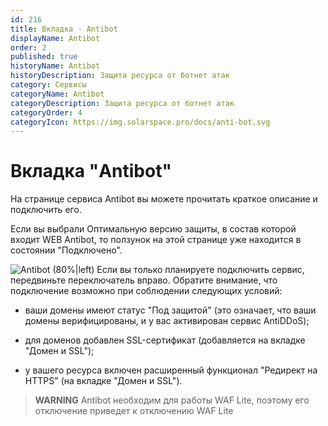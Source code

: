 ```yaml
---
id: 216
title: Вкладка - Antibot
displayName: Antibot
order: 2
published: true
historyName: Antibot
historyDescription: Защита ресурса от ботнет атак
category: Сервисы
categoryName: Antibot
categoryDescription: Защита ресурса от ботнет атак
categoryOrder: 4
categoryIcon: https://img.solarspace.pro/docs/anti-bot.svg
---
```



# Вкладка "Antibot"
На странице сервиса Antibot вы можете прочитать краткое описание и подключить его.

Если вы выбрали Оптимальную версию защиты, в состав которой входит WEB Antibot, то ползунок на этой странице уже находится в состоянии "Подключено".

![Antibot (80%|left)](https://img.solarspace.pro/docs/antibot.jpg "antibot")
Если вы только планируете подключить сервис, передвиньте переключатель вправо. Обратите внимание, что подключение возможно при соблюдении следующих условий:

- ваши домены имеют статус "Под защитой" (это означает, что ваши домены верифицированы, и у вас активирован сервис AntiDDoS);

- для доменов добавлен SSL-сертификат (добавляется на вкладке "Домен и SSL");

- у вашего ресурса включен расширенный функционал "Редирект на HTTPS" (на вкладке "Домен и SSL").

> **WARNING**
> Antibot необходим для работы WAF Lite, поэтому его отключение приведет к отключению WAF Lite